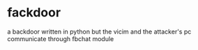 # fackdoor
a backdoor written in python but the vicim and the attacker's pc communicate through fbchat module 
